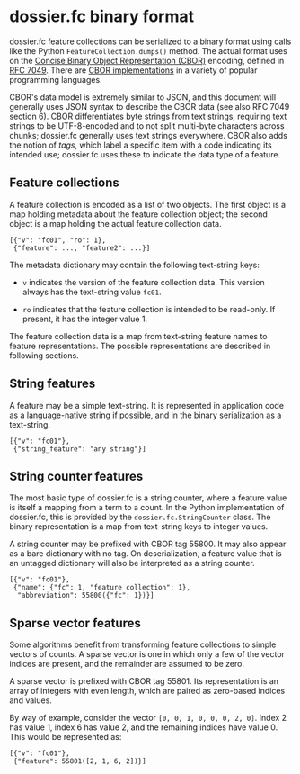 dossier.fc binary format
========================

dossier.fc feature collections can be serialized to a binary format using calls like the Python ``FeatureCollection.dumps()`` method.  The actual format uses on the [Concise Binary Object Representation (CBOR)](http://cbor.io) encoding, defined in [RFC 7049](http://tools.ietf.org/html/rfc7049).  There are [CBOR implementations](http://cbor.io/impls.html) in a variety of popular programming languages.

CBOR's data model is extremely similar to JSON, and this document will generally uses JSON syntax to describe the CBOR data (see also RFC 7049 section 6).  CBOR differentiates byte strings from text strings, requiring text strings to be UTF-8-encoded and to not split multi-byte characters across chunks; dossier.fc generally uses text strings everywhere.  CBOR also adds the notion of _tags_, which label a specific item with a code indicating its intended use; dossier.fc uses these to indicate the data type of a feature.

Feature collections
-------------------

A feature collection is encoded as a list of two objects.  The first object is a map holding metadata about the feature collection object; the second object is a map holding the actual feature collection data.

    [{"v": "fc01", "ro": 1},
     {"feature": ..., "feature2": ...}]

The metadata dictionary may contain the following text-string keys:

* ``v`` indicates the version of the feature collection data.  This version always has the text-string value ``fc01``.

* ``ro`` indicates that the feature collection is intended to be read-only.  If present, it has the integer value 1.

The feature collection data is a map from text-string feature names to feature representations.  The possible representations are described in following sections.

String features
---------------

A feature may be a simple text-string.  It is represented in application code as a language-native string if possible, and in the binary serialization as a text-string.

    [{"v": "fc01"},
     {"string_feature": "any string"}]

String counter features
-----------------------

The most basic type of dossier.fc is a string counter, where a feature value is itself a mapping from a term to a count.  In the Python implementation of dossier.fc, this is provided by the ``dossier.fc.StringCounter`` class.  The binary representation is a map from text-string keys to integer values.

A string counter may be prefixed with CBOR tag 55800.  It may also appear as a bare dictionary with no tag.  On deserialization, a feature value that is an untagged dictionary will also be interpreted as a string counter.

    [{"v": "fc01"},
     {"name": {"fc": 1, "feature collection": 1},
      "abbreviation": 55800({"fc": 1})}]

Sparse vector features
---------------------

Some algorithms benefit from transforming feature collections to simple vectors of counts.  A sparse vector is one in which only a few of the vector indices are present, and the remainder are assumed to be zero.

A sparse vector is prefixed with CBOR tag 55801.  Its representation is an array of integers with even length, which are paired as zero-based indices and values.

By way of example, consider the vector ``[0, 0, 1, 0, 0, 0, 2, 0]``.  Index 2 has value 1, index 6 has value 2, and the remaining indices have value 0.  This would be represented as:

    [{"v": "fc01"},
     {"feature": 55801([2, 1, 6, 2])}]
